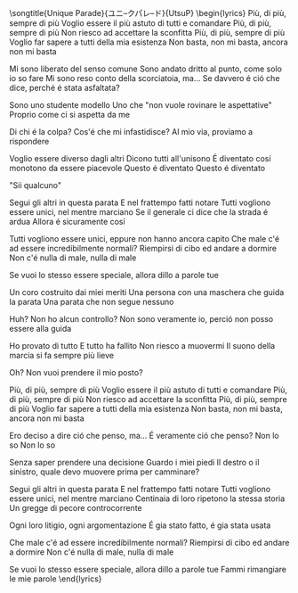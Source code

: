 \songtitle{Unique Parade}{ユニ–クパレ–ド}{UtsuP}
\begin{lyrics}
Più, di più, sempre di più
Voglio essere il più astuto di tutti e comandare
Più, di più, sempre di più
Non riesco ad accettare la sconfitta
Più, di più, sempre di più
Voglio far sapere a tutti della mia esistenza
Non basta, non mi basta, ancora non mi basta

Mi sono liberato del senso comune
Sono andato dritto al punto, come solo io so fare
Mi sono reso conto della scorciatoia, ma...
Se davvero é ció che dice, perché é stata asfaltata?

Sono uno studente modello
Uno che "non vuole rovinare le aspettative"
Proprio come ci si aspetta da me

Di chi é la colpa?
Cos'é che mi infastidisce?
Al mio via, proviamo a rispondere

Voglio essere diverso dagli altri
Dicono tutti all'unisono
É diventato cosí monotono da essere piacevole
Questo é diventato
Questo é diventato

"Sii qualcuno"

Segui gli altri in questa parata
E nel frattempo fatti notare
Tutti vogliono essere unici, nel mentre marciano
Se il generale ci dice che la strada é ardua
Allora é sicuramente cosí

Tutti vogliono essere unici, eppure non hanno ancora capito
Che male c'é ad essere incredibilmente normali?
Riempirsi di cibo ed andare a dormire
Non c'é nulla di male, nulla di male

Se vuoi lo stesso essere speciale, allora dillo a parole tue

Un coro costruito dai miei meriti
Una persona con una maschera che guida la parata
Una parata che non segue nessuno

Huh? Non ho alcun controllo?
Non sono veramente io, perció non posso essere alla guida

Ho provato di tutto
E tutto ha fallito
Non riesco a muovermi
Il suono della marcia si fa sempre più lieve

Oh? Non vuoi prendere il mio posto?

Più, di più, sempre di più
Voglio essere il più astuto di tutti e comandare
Più, di più, sempre di più
Non riesco ad accettare la sconfitta
Più, di più, sempre di più
Voglio far sapere a tutti della mia esistenza
Non basta, non mi basta, ancora non mi basta

Ero deciso a dire ció che penso, ma...
É veramente ció che penso?
Non lo so
Non lo so

Senza saper prendere una decisione
Guardo i miei piedi
Il destro o il sinistro, quale devo muovere prima per camminare?

Segui gli altri in questa parata
E nel frattempo fatti notare
Tutti vogliono essere unici, nel mentre marciano
Centinaia di loro ripetono la stessa storia
Un gregge di pecore controcorrente

Ogni loro litigio, ogni argomentazione
É gia stato fatto, é gia stata usata

Che male c'é ad essere incredibilmente normali?
Riempirsi di cibo ed andare a dormire
Non c'é nulla di male, nulla di male

Se vuoi lo stesso essere speciale, allora dillo a parole tue
Fammi rimangiare le mie parole
\end{lyrics}
